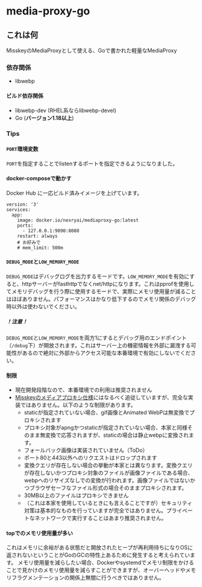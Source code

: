 # media-proxy-go

## これは何
MisskeyのMediaProxyとして使える、Goで書かれた軽量なMediaProxy

### 依存関係
 - libwebp

#### ビルド依存関係
 - libwebp-dev (RHEL系ならlibwebp-devel)
 - Go (**バージョン1.18以上**)

   
### Tips
#### `PORT`環境変数
`PORT`を指定することでlistenするポートを指定できるようになりました。

#### docker-composeで動かす
Docker Hub に一応ビルド済みイメージを上げています。
```
version: '3'
services:
  app:
    image: docker.io/nexryai/mediaproxy-go:latest
    ports:
      - 127.0.0.1:9090:8080
    restart: always
    # お好みで
    # mem_limit: 500m
```

#### `DEBUG_MODE`と`LOW_MEMORY_MODE`
`DEBUG_MODE`はデバッグログを出力するモードです。`LOW_MEMORY_MODE`を有効にすると、httpサーバーがfasthttpでなくnet/httpになります。これはpprofを使用してメモリデバッグを行う際に使用するモードで、実際にメモリ使用量が減ることはほぼありません。パフォーマンスはかなり低下するのでメモリ関係のデバッグ時以外は使わないでください。

##### ！注意！
`DEBUG_MODE`と`LOW_MEMORY_MODE`を両方1にするとデバッグ用のエンドポイント（`/debug`下）が開放されます。これはサーバー上の機密情報を外部に漏洩する可能性があるので絶対に外部からアクセス可能な本番環境で有効にしないでください。

#### 制限
 - 現在開発段階なので、本番環境での利用は推奨されません
 - [Misskeyのメディアプロキシ仕様](https://github.com/misskey-dev/media-proxy/blob/master/SPECIFICATION.md)にはなるべく追従していますが、完全な実装ではありません。以下のような制限があります。
   * staticが指定されていない場合、gif画像とAnimated WebPは無変換でプロキシされます
   * プロキシ対象がapngかつstaticが指定されていない場合、本家と同様そのまま無変換で応答されますが、staticの場合は静止webpに変換されます。
   * フォールバック画像は実装されていません（ToDo）
   * ポート80と443以外へのリクエストはドロップされます
   * 変換クエリが存在しない場合の挙動が本家とは異なります。変換クエリが存在しないかつプロキシ対象のファイルが画像ファイルである場合、webpへのリサイズなしでの変換が行われます。画像ファイルではないかつブラウザセーフなファイル形式の場合そのままプロキシされます。
   * 30MB以上のファイルはプロキシできません
   * （これは本家を使用しているときにも言えることですが）セキュリティ対策は基本的なものを行っていますが完全ではありません。プライベートなネットワークで実行することはあまり推奨されません。

#### topでのメモリ使用量が多い
これはメモリに余裕がある状態だと開放されたヒープが再利用待ちになりOSに返されないということがGoのGCの特性上あるために発生すると考えられています。
メモリ使用量を減らしたい場合、Dockerやsystemdでメモリ制限をかけることで見かけのメモリ使用量を減らすことができますが、オーバーヘッドやメモリフラグメンテーションの関係上無闇に行うべきではありません。

